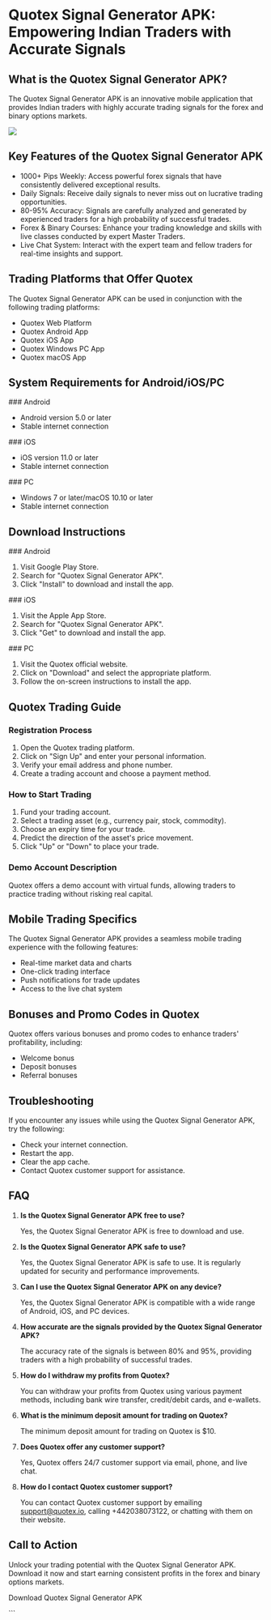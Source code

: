 # Quotex Signal Generator APK: Empowering Indian Traders with Accurate Signals

## What is the Quotex Signal Generator APK?

The Quotex Signal Generator APK is an innovative mobile application that
provides Indian traders with highly accurate trading signals for the
forex and binary options markets.

[![](https://static.quotex.io/files/4_en/300_250.jpg)](https://traff.sbs/brokerqxlid)

## Key Features of the Quotex Signal Generator APK

-   1000+ Pips Weekly: Access powerful forex signals that have
    consistently delivered exceptional results.
-   Daily Signals: Receive daily signals to never miss out on lucrative
    trading opportunities.
-   80-95% Accuracy: Signals are carefully analyzed and generated by
    experienced traders for a high probability of successful trades.
-   Forex & Binary Courses: Enhance your trading knowledge and skills
    with live classes conducted by expert Master Traders.
-   Live Chat System: Interact with the expert team and fellow traders
    for real-time insights and support.

## Trading Platforms that Offer Quotex

The Quotex Signal Generator APK can be used in conjunction with the
following trading platforms:

-   Quotex Web Platform
-   Quotex Android App
-   Quotex iOS App
-   Quotex Windows PC App
-   Quotex macOS App

## System Requirements for Android/iOS/PC

\### Android

-   Android version 5.0 or later
-   Stable internet connection

\### iOS

-   iOS version 11.0 or later
-   Stable internet connection

\### PC

-   Windows 7 or later/macOS 10.10 or later
-   Stable internet connection

## Download Instructions

\### Android

1.  Visit Google Play Store.
2.  Search for "Quotex Signal Generator APK".
3.  Click "Install" to download and install the app.

\### iOS

1.  Visit the Apple App Store.
2.  Search for "Quotex Signal Generator APK".
3.  Click "Get" to download and install the app.

\### PC

1.  Visit the Quotex official website.
2.  Click on "Download" and select the appropriate platform.
3.  Follow the on-screen instructions to install the app.

## Quotex Trading Guide

### Registration Process

1.  Open the Quotex trading platform.
2.  Click on "Sign Up" and enter your personal information.
3.  Verify your email address and phone number.
4.  Create a trading account and choose a payment method.

### How to Start Trading

1.  Fund your trading account.
2.  Select a trading asset (e.g., currency pair, stock, commodity).
3.  Choose an expiry time for your trade.
4.  Predict the direction of the asset\'s price movement.
5.  Click "Up" or "Down" to place your trade.

### Demo Account Description

Quotex offers a demo account with virtual funds, allowing traders to
practice trading without risking real capital.

## Mobile Trading Specifics

The Quotex Signal Generator APK provides a seamless mobile trading
experience with the following features:

-   Real-time market data and charts
-   One-click trading interface
-   Push notifications for trade updates
-   Access to the live chat system

## Bonuses and Promo Codes in Quotex

Quotex offers various bonuses and promo codes to enhance traders\'
profitability, including:

-   Welcome bonus
-   Deposit bonuses
-   Referral bonuses

## Troubleshooting

If you encounter any issues while using the Quotex Signal Generator APK,
try the following:

-   Check your internet connection.
-   Restart the app.
-   Clear the app cache.
-   Contact Quotex customer support for assistance.

## FAQ

1.  **Is the Quotex Signal Generator APK free to use?**

    Yes, the Quotex Signal Generator APK is free to download and use.

2.  **Is the Quotex Signal Generator APK safe to use?**

    Yes, the Quotex Signal Generator APK is safe to use. It is regularly
    updated for security and performance improvements.

3.  **Can I use the Quotex Signal Generator APK on any device?**

    Yes, the Quotex Signal Generator APK is compatible with a wide range
    of Android, iOS, and PC devices.

4.  **How accurate are the signals provided by the Quotex Signal
    Generator APK?**

    The accuracy rate of the signals is between 80% and 95%, providing
    traders with a high probability of successful trades.

5.  **How do I withdraw my profits from Quotex?**

    You can withdraw your profits from Quotex using various payment
    methods, including bank wire transfer, credit/debit cards, and
    e-wallets.

6.  **What is the minimum deposit amount for trading on Quotex?**

    The minimum deposit amount for trading on Quotex is \$10.

7.  **Does Quotex offer any customer support?**

    Yes, Quotex offers 24/7 customer support via email, phone, and live
    chat.

8.  **How do I contact Quotex customer support?**

    You can contact Quotex customer support by emailing
    support@quotex.io, calling +442038073122, or chatting with them on
    their website.

## Call to Action

Unlock your trading potential with the Quotex Signal Generator APK.
Download it now and start earning consistent profits in the forex and
binary options markets.

Download Quotex Signal Generator APK

\`\`\`

